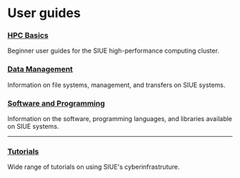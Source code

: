 # User guides <!-- {docsify-ignore-all} -->

### [HPC Basics](hpc-basics.md)
Beginner user guides for the SIUE high-performance computing cluster.

### [Data Management](data-management.md)
Information on file systems, management, and transfers on SIUE systems.

### [Software and Programming](software-and-programming.md)
Information on the software, programming languages, and libraries available on SIUE systems.

***
### [Tutorials](tutorials.md)
Wide range of tutorials on using SIUE's cyberinfrastruture.
